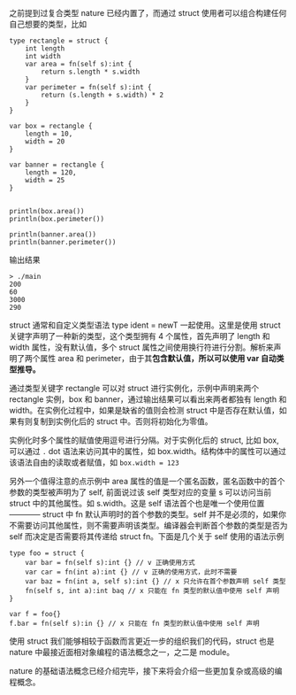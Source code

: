 之前提到过复合类型 nature 已经内置了，而通过 struct 使用者可以组合构建任何自己想要的类型，比如

```nature
type rectangle = struct {
	int length
	int width
	var area = fn(self s):int {
		return s.length * s.width
	}
	var perimeter = fn(self s):int {
		return (s.length + s.width) * 2
	}
}

var box = rectangle {
	length = 10,
	width = 20
}

var banner = rectangle {
	length = 120,
	width = 25
}


println(box.area())
println(box.perimeter())

println(banner.area())
println(banner.perimeter())

```
输出结果
```shell
> ./main
200
60
3000
290
```

struct 通常和自定义类型语法 type ident = newT 一起使用。这里是使用 struct 关键字声明了一种新的类型，这个类型拥有 4 个属性，首先声明了 length 和 width 属性，没有默认值，多个 struct 属性之间使用换行符进行分割。解析来声明了两个属性 area 和 perimeter，由于其**包含默认值，所以可以使用 var 自动类型推导。**

通过类型关键字 rectangle 可以对 struct 进行实例化，示例中声明来两个 rectangle 实例，box 和 banner，通过输出结果可以看出来两者都独有 length 和 width。在实例化过程中，如果是缺省的值则会检测 struct 中是否存在默认值，如果有则复制到实例化后的 struct 中。否则将初始化为零值。

实例化时多个属性的赋值使用逗号进行分隔。对于实例化后的 struct, 比如 box, 可以通过 `.` dot 语法来访问其中的属性，如 box.width。结构体中的属性可以通过该语法自由的读取或者赋值，如 `box.width = 123` 

另外一个值得注意的点示例中 area 属性的值是一个匿名函数，匿名函数中的首个参数的类型被声明为了 self, 前面说过该 self 类型对应的变量 s 可以访问当前 struct 中的其他属性。如 s.width。这是 self 语法首个也是唯一个使用位置 ———— struct 中 fn 默认声明时的首个参数的类型。self 并不是必须的，如果你不需要访问其他属性，则不需要声明该类型。编译器会判断首个参数的类型是否为 self 而决定是否需要将其传递给 struct fn。下面是几个关于 self 使用的语法示例

```nature
type foo = struct {
	var bar = fn(self s):int {} // v 正确使用方式
	var car = fn(int a):int {} // v 正确的使用方式，此时不需要
	var baz = fn(int a, self s):int {} // x 只允许在首个参数声明 self 类型
	fn(self s, int a):int baq // x 只能在 fn 类型的默认值中使用 self 声明
}

var f = foo{}
f.bar = fn(self s):in {} // x 只能在 fn 类型的默认值中使用 self 声明
```

使用 struct 我们能够相较于函数而言更近一步的组织我们的代码，struct 也是 nature 中最接近面相对象编程的语法概念之一，之二是 module。

nature 的基础语法概念已经介绍完毕，接下来将会介绍一些更加复杂或高级的编程概念。